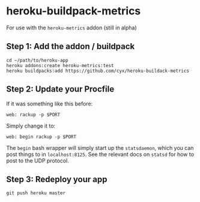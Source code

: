 # heroku-buildpack-metrics

For use with the `heroku-metrics` addon (still in alpha)

## Step 1: Add the addon / buildpack
```
cd ~/path/to/heroku-app
heroku addons:create heroku-metrics:test
heroku buildpacks:add https://github.com/cyx/heroku-buildack-metrics
```

## Step 2: Update your Procfile

If it was something like this before:

```
web: rackup -p $PORT
```

Simply change it to:

```
web: begin rackup -p $PORT
```

The `begin` bash wrapper will simply start up the `statsdaemon`, which you can post things to in `localhost:8125`.
See the relevant docs on `statsd` for how to post to the UDP protocol.

## Step 3: Redeploy your app

```
git push heroku master
```

